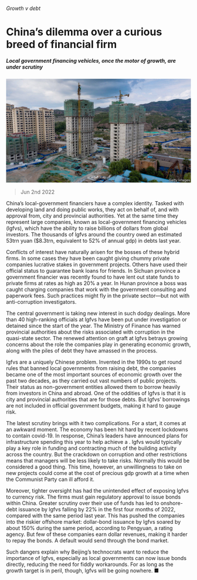 ###### Growth v debt

# China’s dilemma over a curious breed of financial firm 

##### Local government financing vehicles, once the motor of growth, are under scrutiny 

![image](images/20220604_FNP502.jpg) 

> Jun 2nd 2022 

China’s local-government financiers have a complex identity. Tasked with developing land and doing public works, they act on behalf of, and with approval from, city and provincial authorities. Yet at the same time they represent large companies, known as local-government financing vehicles (lgfvs), which have the ability to raise billions of dollars from global investors. The thousands of lgfvs around the country owed an estimated 53trn yuan ($8.3trn, equivalent to 52% of annual gdp) in debts last year. 

Conflicts of interest have naturally arisen for the bosses of these hybrid firms. In some cases they have been caught giving chummy private companies lucrative stakes in government projects. Others have used their official status to guarantee bank loans for friends. In Sichuan province a government financier was recently found to have lent out state funds to private firms at rates as high as 20% a year. In Hunan province a boss was caught charging companies that work with the government consulting and paperwork fees. Such practices might fly in the private sector—but not with anti-corruption investigators.

The central government is taking new interest in such dodgy dealings. More than 40 high-ranking officials at lgfvs have been put under investigation or detained since the start of the year. The Ministry of Finance has warned provincial authorities about the risks associated with corruption in the quasi-state sector. The renewed attention on graft at lgfvs betrays growing concerns about the role the companies play in generating economic growth, along with the piles of debt they have amassed in the process.

lgfvs are a uniquely Chinese problem. Invented in the 1990s to get round rules that banned local governments from raising debt, the companies became one of the most important sources of economic growth over the past two decades, as they carried out vast numbers of public projects. Their status as non-government entities allowed them to borrow heavily from investors in China and abroad. One of the oddities of lgfvs is that it is city and provincial authorities that are  for those debts. But lgfvs’ borrowings are not included in official government budgets, making it hard to gauge risk.

The latest scrutiny brings with it two complications. For a start, it comes at an awkward moment. The economy has been hit hard by recent lockdowns to contain covid-19. In response, China’s leaders have announced plans for infrastructure spending this year to help achieve a . lgfvs would typically play a key role in funding and contracting much of the building activity across the country. But the crackdown on corruption and other restrictions means that managers will be less likely to take risks. Normally this would be considered a good thing. This time, however, an unwillingness to take on new projects could come at the cost of precious gdp growth at a time when the Communist Party can ill afford it.

Moreover, tighter oversight has had the unintended effect of exposing lgfvs to currency risk. The firms must gain regulatory approval to issue bonds within China. Greater scrutiny over their use of funds has led to onshore-debt issuance by lgfvs falling by 22% in the first four months of 2022, compared with the same period last year. This has pushed the companies into the riskier offshore market: dollar-bond issuance by lgfvs soared by about 150% during the same period, according to Pengyuan, a rating agency. But few of these companies earn dollar revenues, making it harder to repay the bonds. A default would send  through the bond market. 

Such dangers explain why Beijing’s technocrats want to reduce the importance of lgfvs, especially as local governments can now issue bonds directly, reducing the need for fiddly workarounds. For as long as the growth target is in peril, though, lgfvs will be going nowhere. ■


